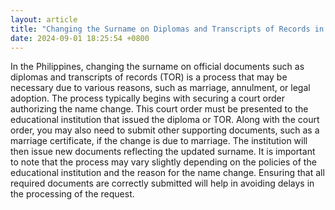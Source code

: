 ```yaml
---
layout: article
title: "Changing the Surname on Diplomas and Transcripts of Records in the Philippines"
date: 2024-09-01 18:25:54 +0800
---
```


<p>In the Philippines, changing the surname on official documents such as diplomas and transcripts of records (TOR) is a process that may be necessary due to various reasons, such as marriage, annulment, or legal adoption. The process typically begins with securing a court order authorizing the name change. This court order must be presented to the educational institution that issued the diploma or TOR. Along with the court order, you may also need to submit other supporting documents, such as a marriage certificate, if the change is due to marriage. The institution will then issue new documents reflecting the updated surname. It is important to note that the process may vary slightly depending on the policies of the educational institution and the reason for the name change. Ensuring that all required documents are correctly submitted will help in avoiding delays in the processing of the request.</p>